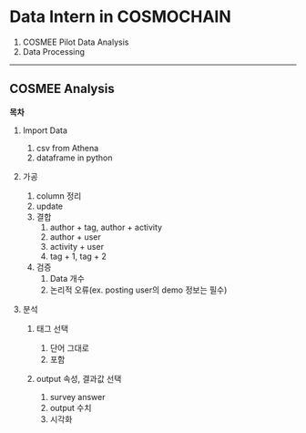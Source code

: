 # Data Intern in COSMOCHAIN
1. COSMEE Pilot Data Analysis
2. Data Processing

---
## COSMEE Analysis
**목차**
1. Import Data
    1. csv from Athena
    2. dataframe in python

2. 가공
    1. column 정리
    2. update
    3. 결합
        1. author + tag, author + activity
        2. author + user
        3. activity + user
        4. tag + 1, tag + 2
    4. 검증
        1. Data 개수
        2. 논리적 오류(ex. posting user의 demo 정보는 필수)

3. 분석
    1. 태그 선택
        1. 단어 그대로
        2. 포함

    2. output 속성, 결과값 선택
        1. survey answer
        2. output 수치
        3. 시각화